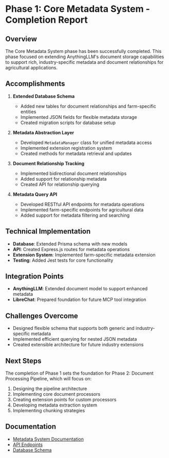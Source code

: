 # Phase 1: Core Metadata System - Completion Report

## Overview

The Core Metadata System phase has been successfully completed. This phase focused on extending AnythingLLM's document storage capabilities to support rich, industry-specific metadata and document relationships for agricultural applications.

## Accomplishments

1. **Extended Database Schema**
   - Added new tables for document relationships and farm-specific entities
   - Implemented JSON fields for flexible metadata storage
   - Created migration scripts for database setup

2. **Metadata Abstraction Layer**
   - Developed `MetadataManager` class for unified metadata access
   - Implemented extension registration system
   - Created methods for metadata retrieval and updates

3. **Document Relationship Tracking**
   - Implemented bidirectional document relationships
   - Added support for relationship metadata
   - Created API for relationship querying

4. **Metadata Query API**
   - Developed RESTful API endpoints for metadata operations
   - Implemented farm-specific endpoints for agricultural data
   - Added support for metadata filtering and searching

## Technical Implementation

- **Database**: Extended Prisma schema with new models
- **API**: Created Express.js routes for metadata operations
- **Extension System**: Implemented farm-specific metadata extension
- **Testing**: Added Jest tests for core functionality

## Integration Points

- **AnythingLLM**: Extended document model to support enhanced metadata
- **LibreChat**: Prepared foundation for future MCP tool integration

## Challenges Overcome

- Designed flexible schema that supports both generic and industry-specific metadata
- Implemented efficient querying for nested JSON metadata
- Created extensible architecture for future industry extensions

## Next Steps

The completion of Phase 1 sets the foundation for Phase 2: Document Processing Pipeline, which will focus on:

1. Designing the pipeline architecture
2. Implementing core document processors
3. Creating extension points for custom processors
4. Developing metadata extraction system
5. Implementing chunking strategies

## Documentation

- [Metadata System Documentation](../01-Metadata-System.md)
- [API Endpoints](../01-Metadata-System.md#api-endpoints)
- [Database Schema](../01-Metadata-System.md#database-schema) 